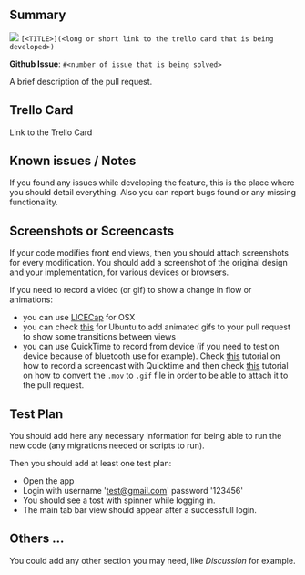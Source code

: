## Summary

![](https://github.trello.services/images/mini-trello-icon.png) `[<TITLE>](<long or short link to the trello card that is being developed>)`

**Github Issue**: `#<number of issue that is being solved>`


A brief description of the pull request.

## Trello Card

Link to the Trello Card

## Known issues / Notes

If you found any issues while developing the feature, this is the place where you should detail everything.
Also you can report bugs found or any missing functionality.


## Screenshots or Screencasts

If your code modifies front end views, then you should attach screenshots for every modification.
You should add a screenshot of the original design and your implementation, for various devices or browsers.

If you need to record a video (or gif) to show a change in flow or animations:
- you can use [LICECap](http://www.cockos.com/licecap/) for OSX
- you can check [this](https://wiki.ubuntu.com/CreatingScreencasts) for Ubuntu to add animated gifs to your pull request to show some transitions between views
- you can use QuickTime to record from device (if you need to test on device because of bluetooth use for example). Check [this](http://www.tekrevue.com/tip/record-iphone-screen-quicktime/) tutorial on how to record a screencast with Quicktime and then check [this](https://gist.github.com/dergachev/4627207) tutorial on how to convert the `.mov` to `.gif` file in order to be able to attach it to the pull request.


## Test Plan

You should add here any necessary information for being able to run the new code (any migrations needed or scripts to run).

Then you should add at least one test plan:

* Open the app
* Login with username 'test@gmail.com' password '123456'
* You should see a tost with spinner while logging in.
* The main tab bar view should appear after a successfull login.


## Others ...

You could add any other section you may need, like _Discussion_ for example.
